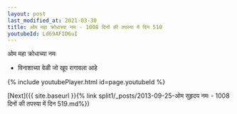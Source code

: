 ```yaml
---
layout: post
last_modified_at: 2021-03-30
title: ओम महा क्रोधाच्या नमः - 1008 दिनों की तपस्या में दिन 510
youtubeId: Ld69AFID6uI
---
```

 
 
 ओम महा क्रोधाच्या नमः  
 
 -  विनाशाच्या वेळी जो खूप रागावला आहे 
 
  
 
  
 
 
 
 
 
 


{% include youtubePlayer.html id=page.youtubeId %}
 
[Next]({{ site.baseurl }}{% link  split1/_posts/2013-09-25-ओम सुहृदय नमः - 1008 दिनों की तपस्या में दिन 519.md%})
 
